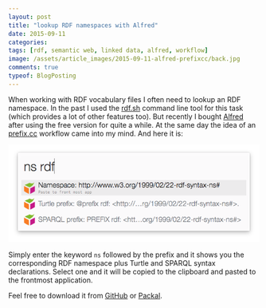 ```yaml
---
layout: post
title: "lookup RDF namespaces with Alfred"
date: 2015-09-11
categories:
tags: [rdf, semantic web, linked data, alfred, workflow]
image: /assets/article_images/2015-09-11-alfred-prefixcc/back.jpg
comments: true
typeof: BlogPosting
---
```


When working with RDF vocabulary files I often need to lookup an RDF namespace. In the past I used the [rdf.sh](https://github.com/seebi/rdf.sh) command line tool for this task (which provides a lot of other features too). But recently I bought [Alfred](https://www.alfredapp.com/) after using the free version for quite a while. At the same day the idea of an [prefix.cc](http://prefix.cc) workflow came into my mind. And here it is:

![prefix.cc workflow](/assets/article_images/2015-09-11-alfred-prefixcc/alfred-prefixcc.png)

Simply enter the keyword `ns` followed by the prefix and it shows you the corresponding RDF namespace plus Turtle and SPARQL syntax declarations. Select one and it will be copied to the clipboard and pasted to the frontmost application.

Feel free to download it from [GitHub](https://github.com/depressiveRobot/alfred-prefix.cc) or [Packal](http://www.packal.org/workflow/prefixcc).